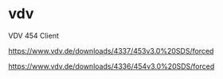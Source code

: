 # vdv
VDV 454 Client

https://www.vdv.de/downloads/4337/453v3.0%20SDS/forced

https://www.vdv.de/downloads/4336/454v3.0%20SDS/forced

